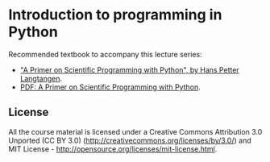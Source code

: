 Introduction to programming in Python
=============================================

Recommended textbook to accompany this lecture series:
* ["A Primer on Scientific Programming with Python", by Hans Petter Langtangen](http://www.springer.com/mathematics/computational+science+%26+engineering/book/978-3-642-18365-2).
* [PDF: A Primer on Scientific Programming with Python](https://hplgit.github.io/primer.html/doc/pub/half/book.pdf).

## License
All the course material is licensed under a Creative Commons Attribution 3.0 Unported (CC BY 3.0)  (http://creativecommons.org/licenses/by/3.0/) and MIT License - http://opensource.org/licenses/mit-license.html. 
